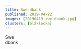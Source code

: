 ```yaml
---
title: Swe-dbank
published: 2019-04-22
images: [20190419-swe-dbank.jpg]
clusters: [blåklocka]
---
```


Swe\
dbank
